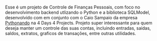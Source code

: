 Esse é um projeto de Controle de Finanças Pessoais, com foco no desenvolvimento backend utlizando o Python e a biblioteca SQLModel, desenvolvido com em conjunto com o Caio Sampaio da empresa [Pythonando](https://pythonando.com.br/) na 4 Days 4 Projects. Projeto super interessante para quem deseja manter um controle das suas contas, incluindo entradas, saidas, saldos, extratos, graficos de transações, entre outras utilidades.
